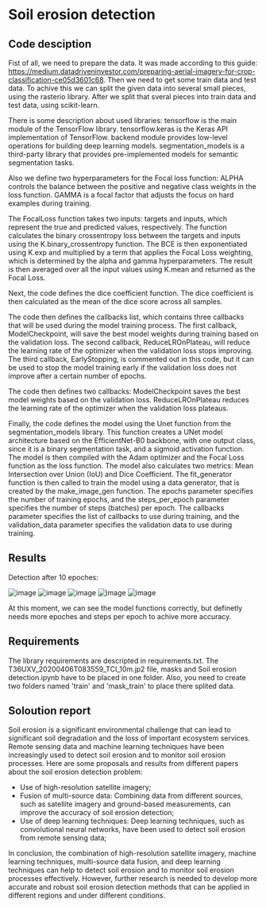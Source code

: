 # Soil erosion detection
## Code desciption
Fist of all, we need to prepare the data. It was made according to this guide: https://medium.datadriveninvestor.com/preparing-aerial-imagery-for-crop-classification-ce05d3601c68.
Then we need to get some train data and test data. To achive this we can split the given data into several small pieces, using the rasterio library.
After we split that sveral pieces into train data and test data, using scikit-learn.

There is some description about used libraries:
tensorflow is the main module of the TensorFlow library. tensorflow.keras is the Keras API implementation of TensorFlow.
backend module provides low-level operations for building deep learning models.
segmentation_models is a third-party library that provides pre-implemented models for semantic segmentation tasks.

Also we define two hyperparameters for the Focal loss function: 
ALPHA controls the balance between the positive and negative class weights in the loss function. 
GAMMA is a focal factor that adjusts the focus on hard examples during training.

The FocalLoss function takes two inputs: targets and inputs, which represent the true and predicted values, respectively. 
The function calculates the binary crossentropy loss between the targets and inputs using the K.binary_crossentropy function. 
The BCE is then exponentiated using K.exp and multiplied by a term that applies the Focal Loss weighting, which is determined by the alpha and gamma hyperparameters. 
The result is then averaged over all the input values using K.mean and returned as the Focal Loss.

Next, the code defines the dice coefficient function. The dice coefficient is then calculated as the mean of the dice score across all samples.

The code then defines the callbacks list, which contains three callbacks that will be used during the model training process.
The first callback, ModelCheckpoint, will save the best model weights during training based on the validation loss. 
The second callback, ReduceLROnPlateau, will reduce the learning rate of the optimizer when the validation loss stops improving. 
The third callback, EarlyStopping, is commented out in this code, but it can be used to stop the model training early if the validation loss does not improve after a certain number of epochs.

The code then defines two callbacks:
ModelCheckpoint saves the best model weights based on the validation loss.
ReduceLROnPlateau reduces the learning rate of the optimizer when the validation loss plateaus.

Finally, the code defines the model using the Unet function from the segmentation_models library. 
This function creates a UNet model architecture based on the EfficientNet-B0 backbone, with one output class, since it is a binary segmentation task, and a sigmoid activation function. 
 The model is then compiled with the Adam optimizer and the Focal Loss function as the loss function. 
The model also calculates two metrics: 
Mean Intersection over Union (IoU) and Dice Coefficient. 
The fit_generator function is then called to train the model using a data generator, that is created by the make_image_gen function. The epochs parameter specifies the number of training epochs, and the steps_per_epoch parameter 
specifies the number of steps (batches) per epoch. The callbacks parameter specifies the list of callbacks to use during training, 
and the validation_data parameter specifies the validation data to use during training.
## Results
Detection after 10 epoches:

![image](https://user-images.githubusercontent.com/55777589/226716408-b51481bc-fb14-4e5e-8b96-396d4b639c7d.png)
![image](https://user-images.githubusercontent.com/55777589/226716524-0e78d4a6-207c-48ad-b92e-d2e839c18d96.png)
![image](https://user-images.githubusercontent.com/55777589/226716551-445ddb1d-82d3-462e-a1a3-ea0a26b0e929.png)
![image](https://user-images.githubusercontent.com/55777589/226716572-60a2d88a-39d0-4b20-8828-fcf3fb55c957.png)
![image](https://user-images.githubusercontent.com/55777589/226716586-786d9e11-5f43-482e-bd2c-6788af450cd6.png)

At this moment, we can see the model functions correctly, but definetly needs more epoches and steps per epoch to achive more accuracy.  
## Requirements 
The library requirements are descripted in requirements.txt. The T36UXV_20200406T083559_TCI_10m.jp2 file, masks and Soil erosion detection.ipynb have to be placed in one folder. Also, you need to create two folders named 'train' and 'mask_train' to place there splited data. 
## Soloution report

Soil erosion is a significant environmental challenge that can lead to significant soil degradation and the loss of important ecosystem services. Remote sensing data and machine learning techniques have been increasingly used to detect soil erosion and to monitor soil erosion processes.
Here are some proposals and results from different papers about the soil erosion detection problem:

- Use of high-resolution satellite imagery;
- Fusion of multi-source data: Combining data from different sources, such as satellite imagery and ground-based measurements, can improve the accuracy of soil erosion detection;
- Use of deep learning techniques: Deep learning techniques, such as convolutional neural networks, have been used to detect soil erosion from remote sensing data;

In conclusion, the combination of high-resolution satellite imagery, machine learning techniques, multi-source data fusion, and deep learning techniques can help to detect soil erosion and to monitor soil erosion processes effectively. However, further research is needed to develop more accurate and robust soil erosion detection methods that can be applied in different regions and under different conditions.
